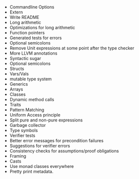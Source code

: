 - Commandline Options
- Extern
- Write README
- Long arithmetic
- Optimizations for long arithmetic
- Function pointers
- Generated tests for errors
- Optional semicolons
- Remove Unit expressions at some point after the type checker
- More LLVM annotations
- Syntactic sugar
- Optional semicolons
- Structs
- Vars/Vals
- mutable type system
- Generics
- Arrays
- Classes
- Dynamic method calls
- Traits
- Pattern Matching
- Uniform Access principle
- Split pure and non-pure expressions
- Garbage collector
- Type symbols
- Verifier tests
- Better error messages for precondition failures
- Suggestions for verifier errors
- Consistency checks for assumptions/proof obligations
- Framing
- Casts
- Use monad classes everywhere
- Pretty print metadata.
